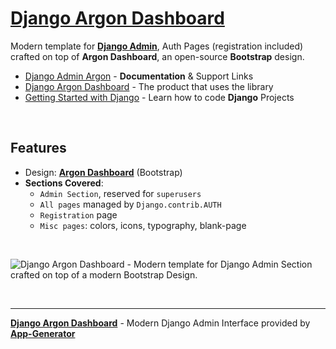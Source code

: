 # [Django Argon Dashboard](https://app-generator.dev/docs/products/django-libs/theme-argon-dashboard.html)

Modern template for **[Django Admin](https://app-generator.dev/docs/products/django-libs/theme-argon-dashboard.html)**, Auth Pages (registration included) crafted on top of **Argon Dashboard**, an open-source **Bootstrap** design.

- [Django Admin Argon](https://app-generator.dev/docs/products/django-libs/theme-argon-dashboard.html) - **Documentation** & Support Links
- [Django Argon Dashboard](https://app-generator.dev/product/argon-dashboard/django/) - The product that uses the library
- [Getting Started with Django](https://app-generator.dev/docs/technologies/django/index.html) - Learn how to code **Django** Projects

<br />

## **Features**

- Design: **[Argon Dashboard](https://app-generator.dev/docs/templates/bootstrap/argon-dashboard.html)** (Bootstrap)
- **Sections Covered**: 
  - `Admin Section`, reserved for `superusers`
  - `All pages` managed by `Django.contrib.AUTH`
  - `Registration` page
  - `Misc pages`: colors, icons, typography, blank-page 
  
<br />

![Django Argon Dashboard - Modern template for Django Admin Section crafted on top of a modern Bootstrap Design.](https://github.com/user-attachments/assets/f2a12c84-e752-4c36-bb90-7bf7cf63b80c)

<br />

---
**[Django Argon Dashboard](https://app-generator.dev/docs/products/django-libs/theme-argon-dashboard.html)** - Modern Django Admin Interface provided by **[App-Generator](https://app-generator.dev)**
